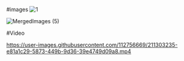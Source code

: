 #images
![1](https://user-images.githubusercontent.com/112756669/211200232-9db20caf-4616-4b1a-80d2-528dfcfad658.jpeg)


![MergedImages (5)](https://user-images.githubusercontent.com/112756669/211306804-bdc85887-b91f-4d6b-b61c-e7610de0c5c7.png)

#Video


https://user-images.githubusercontent.com/112756669/211303235-e81a1c29-5873-449b-9d36-39e4749d09a8.mp4


